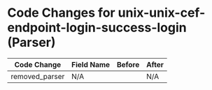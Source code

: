 # Code Changes for unix-unix-cef-endpoint-login-success-login (Parser)

| Code Change | Field Name | Before | After |
|-------------|------------|--------|-------|
| removed_parser | N/A |  | N/A |
